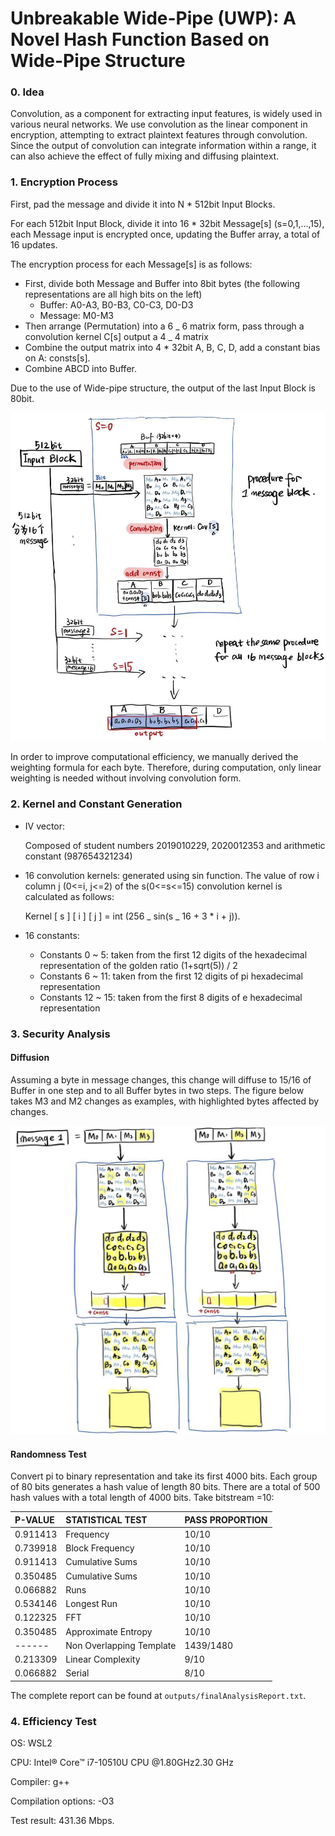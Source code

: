 # Unbreakable Wide-Pipe (UWP): A Novel Hash Function Based on Wide-Pipe Structure

### 0. Idea

Convolution, as a component for extracting input features, is widely used in various neural networks. We use convolution as the linear component in encryption, attempting to extract plaintext features through convolution. Since the output of convolution can integrate information within a range, it can also achieve the effect of fully mixing and diffusing plaintext.

### 1. Encryption Process

First, pad the message and divide it into N * 512bit Input Blocks.

For each 512bit Input Block, divide it into 16 * 32bit Message[s] (s=0,1,…,15), each Message input is encrypted once, updating the Buffer array, a total of 16 updates.

The encryption process for each Message[s] is as follows:

- First, divide both Message and Buffer into 8bit bytes (the following representations are all high bits on the left)
  - Buffer: A0-A3, B0-B3, C0-C3, D0-D3
  - Message: M0-M3
- Then arrange (Permutation) into a 6 _ 6 matrix form, pass through a convolution kernel C[s] output a 4 _ 4 matrix
- Combine the output matrix into 4 * 32bit A, B, C, D, add a constant bias on A: consts[s].
- Combine ABCD into Buffer.

Due to the use of Wide-pipe structure, the output of the last Input Block is 80bit.

<img src="img/Structure.jpeg" alt="Structure" style="zoom:80%;" />

In order to improve computational efficiency, we manually derived the weighting formula for each byte. Therefore, during computation, only linear weighting is needed without involving convolution form.

### 2. Kernel and Constant Generation

- IV vector:

  Composed of student numbers 2019010229, 2020012353 and arithmetic constant (987654321234)

- 16 convolution kernels: generated using sin function. The value of row i column j (0<=i, j<=2) of the s(0<=s<=15) convolution kernel is calculated as follows:

  Kernel [ s ] [ i ] [ j ] = int (256 _ sin(s _ 16 + 3 * i + j)).

- 16 constants:

  - Constants 0 ~ 5: taken from the first 12 digits of the hexadecimal representation of the golden ratio (1+sqrt(5)) / 2
  - Constants 6 ~ 11: taken from the first 12 digits of pi hexadecimal representation
  - Constants 12 ~ 15: taken from the first 8 digits of e hexadecimal representation

### 3. Security Analysis

#### Diffusion

Assuming a byte in message changes, this change will diffuse to 15/16 of Buffer in one step and to all Buffer bytes in two steps. The figure below takes M3 and M2 changes as examples, with highlighted bytes affected by changes.

![Diffusion](img/Diffusion.jpeg)

#### Randomness Test

Convert pi to binary representation and take its first 4000 bits. Each group of 80 bits generates a hash value of length 80 bits. There are a total of 500 hash values with a total length of 4000 bits. Take bitstream =10:

| P-VALUE  | STATISTICAL TEST         | PASS PROPORTION |
| :------- | :----------------------- | :-------------- |
| 0.911413 | Frequency                | 10/10           |
| 0.739918 | Block Frequency          | 10/10           |
| 0.911413 | Cumulative Sums          | 10/10           |
| 0.350485 | Cumulative Sums          | 10/10           |
| 0.066882 | Runs                     | 10/10           |
| 0.534146 | Longest Run              | 10/10           |
| 0.122325 | FFT                      | 10/10           |
| 0.350485 | Approximate Entropy      | 10/10           |
| ------   | Non Overlapping Template | 1439/1480       |
| 0.213309 | Linear Complexity        | 9/10            |
| 0.066882 | Serial                   | 8/10            |

The complete report can be found at `outputs/finalAnalysisReport.txt`.

### 4. Efficiency Test

OS: WSL2

CPU: Intel® Core™ i7-10510U CPU @1.80GHz2.30 GHz

Compiler: g++

Compilation options: -O3

Test result: 431.36 Mbps.

